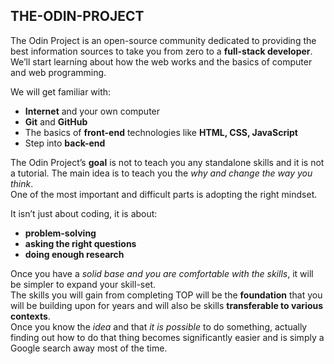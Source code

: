 ## THE-ODIN-PROJECT

The Odin Project is an open-source community dedicated to providing the best information sources to take you from zero to a **full-stack developer**.<br>
We’ll start learning about how the web works and the basics of computer and web programming.

We will get familiar with:
- **Internet** and your own computer
- **Git** and **GitHub**
- The basics of **front-end** technologies like **HTML, CSS, JavaScript**
- Step into **back-end**

The Odin Project’s **goal** is not to teach you any standalone skills and it is not a tutorial. The main idea is to teach you the *why and change the way you think*.<br>
One of the most important and difficult parts is adopting the right mindset.

It isn’t just about coding, it is about:
- **problem-solving**
- **asking the right questions**
- **doing enough research**

Once you have a *solid base and you are comfortable with the skills*,  it will be simpler to expand your skill-set.<br>
The skills you will gain from completing TOP will be the **foundation** that you will be building upon for years and will also be skills **transferable to various contexts**.<br>
Once you know the *idea* and that *it is possible* to do something, actually finding out how to do that thing becomes significantly easier and is simply a Google search away most of the time.

